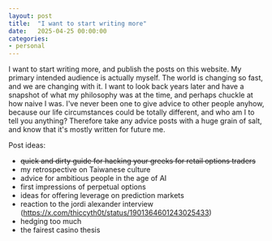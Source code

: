 ```yaml
---
layout: post
title:  "I want to start writing more"
date:   2025-04-25 00:00:00
categories:
- personal
---
```

I want to start writing more, and publish the posts on this website. My primary intended audience is actually myself. The world is changing so fast, and we are changing with it. I want to look back years later and have a snapshot of what my philosophy was at the time, and perhaps chuckle at how naive I was. I've never been one to give advice to other people anyhow, because our life circumstances could be totally different, and who am I to tell you anything? Therefore take any advice posts with a huge grain of salt, and know that it's mostly written for future me.

Post ideas:
- ~~quick and dirty guide for hacking your greeks for retail options traders~~
- my retrospective on Taiwanese culture
- advice for ambitious people in the age of AI
- first impressions of perpetual options
- ideas for offering leverage on prediction markets
- reaction to the jordi alexander interview (https://x.com/thiccyth0t/status/1901364601243025433)
- hedging too much
- the fairest casino thesis